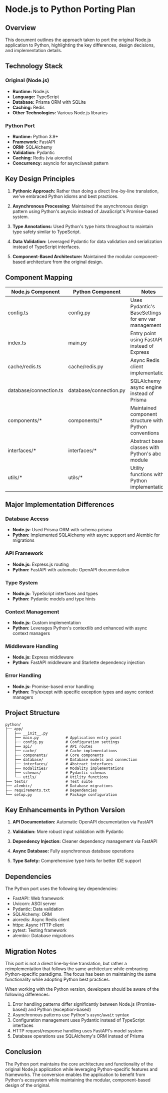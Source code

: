 # Node.js to Python Porting Plan

## Overview

This document outlines the approach taken to port the original Node.js application to Python, highlighting the key differences, design decisions, and implementation details.

## Technology Stack

### Original (Node.js)

- **Runtime:** Node.js
- **Language:** TypeScript
- **Database:** Prisma ORM with SQLite
- **Caching:** Redis
- **Other Technologies:** Various Node.js libraries

### Python Port

- **Runtime:** Python 3.9+
- **Framework:** FastAPI
- **ORM:** SQLAlchemy
- **Validation:** Pydantic
- **Caching:** Redis (via aioredis)
- **Concurrency:** asyncio for async/await pattern

## Key Design Principles

1. **Pythonic Approach:** Rather than doing a direct line-by-line translation, we've embraced Python idioms and best practices.

2. **Asynchronous Processing:** Maintained the asynchronous design pattern using Python's asyncio instead of JavaScript's Promise-based system.

3. **Type Annotations:** Used Python's type hints throughout to maintain type safety similar to TypeScript.

4. **Data Validation:** Leveraged Pydantic for data validation and serialization instead of TypeScript interfaces.

5. **Component-Based Architecture:** Maintained the modular component-based architecture from the original design.

## Component Mapping

| Node.js Component      | Python Component       | Notes                                                  |
| ---------------------- | ---------------------- | ------------------------------------------------------ |
| config.ts              | config.py              | Uses Pydantic's BaseSettings for env var management    |
| index.ts               | main.py                | Entry point using FastAPI instead of Express           |
| cache/redis.ts         | cache/redis.py         | Async Redis client implementation                      |
| database/connection.ts | database/connection.py | SQLAlchemy async engine instead of Prisma              |
| components/\*          | components/\*          | Maintained component structure with Python conventions |
| interfaces/\*          | interfaces/\*          | Abstract base classes with Python's abc module         |
| utils/\*               | utils/\*               | Utility functions with Python implementation           |

## Major Implementation Differences

### Database Access

- **Node.js:** Used Prisma ORM with schema.prisma
- **Python:** Implemented SQLAlchemy with async support and Alembic for migrations

### API Framework

- **Node.js:** Express.js routing
- **Python:** FastAPI with automatic OpenAPI documentation

### Type System

- **Node.js:** TypeScript interfaces and types
- **Python:** Pydantic models and type hints

### Context Management

- **Node.js:** Custom implementation
- **Python:** Leverages Python's contextlib and enhanced with async context managers

### Middleware Handling

- **Node.js:** Express middleware
- **Python:** FastAPI middleware and Starlette dependency injection

### Error Handling

- **Node.js:** Promise-based error handling
- **Python:** Try/except with specific exception types and async context managers

## Project Structure

```
python/
├── app/
│   ├── __init__.py
│   ├── main.py            # Application entry point
│   ├── config.py          # Configuration settings
│   ├── api/               # API routes
│   ├── cache/             # Cache implementations
│   ├── components/        # Core components
│   ├── database/          # Database models and connection
│   ├── interfaces/        # Abstract interfaces
│   ├── modalities/        # Modality implementations
│   ├── schemas/           # Pydantic schemas
│   └── utils/             # Utility functions
├── tests/                 # Test suite
├── alembic/               # Database migrations
├── requirements.txt       # Dependencies
└── setup.py               # Package configuration
```

## Key Enhancements in Python Version

1. **API Documentation:** Automatic OpenAPI documentation via FastAPI

2. **Validation:** More robust input validation with Pydantic

3. **Dependency Injection:** Cleaner dependency management via FastAPI

4. **Async Database:** Fully asynchronous database operations

5. **Type Safety:** Comprehensive type hints for better IDE support

## Dependencies

The Python port uses the following key dependencies:

- FastAPI: Web framework
- Uvicorn: ASGI server
- Pydantic: Data validation
- SQLAlchemy: ORM
- aioredis: Async Redis client
- httpx: Async HTTP client
- pytest: Testing framework
- alembic: Database migrations

## Migration Notes

This port is not a direct line-by-line translation, but rather a reimplementation that follows the same architecture while embracing Python-specific paradigms. The focus has been on maintaining the same functionality while adopting Python best practices.

When working with the Python version, developers should be aware of the following differences:

1. Error handling patterns differ significantly between Node.js (Promise-based) and Python (exception-based)
2. Asynchronous patterns use Python's `async`/`await` syntax
3. Configuration management uses Pydantic instead of TypeScript interfaces
4. HTTP request/response handling uses FastAPI's model system
5. Database operations use SQLAlchemy's ORM instead of Prisma

## Conclusion

The Python port maintains the core architecture and functionality of the original Node.js application while leveraging Python-specific features and frameworks. The conversion enables the application to benefit from Python's ecosystem while maintaining the modular, component-based design of the original.
